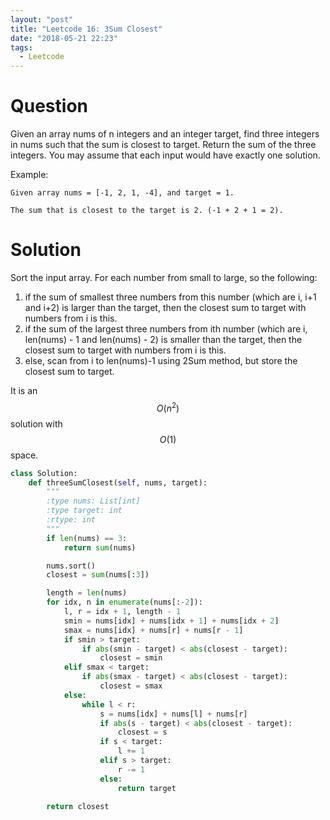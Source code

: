 ```yaml
---
layout: "post"
title: "Leetcode 16: 3Sum Closest"
date: "2018-05-21 22:23"
tags:
  - Leetcode
---
```


# Question
Given an array nums of n integers and an integer target, find three integers in nums such that the sum is closest to target. Return the sum of the three integers. You may assume that each input would have exactly one solution.

Example:
```
Given array nums = [-1, 2, 1, -4], and target = 1.

The sum that is closest to the target is 2. (-1 + 2 + 1 = 2).
```

# Solution
Sort the input array. For each number from small to large, so the following:
1. if the sum of smallest three numbers from this number (which are i, i+1 and i+2) is larger than the target, then the closest sum to target with numbers from i is this.
2. if the sum of the largest three numbers from ith number (which are i, len(nums) - 1 and len(nums) - 2) is smaller than the target, then the closest sum to target with numbers from i is this.
3. else, scan from i to len(nums)-1 using 2Sum method, but store the closest sum to target.

It is an $$O(n^2)$$ solution with $$O(1)$$ space.

```python
class Solution:
    def threeSumClosest(self, nums, target):
        """
        :type nums: List[int]
        :type target: int
        :rtype: int
        """
        if len(nums) == 3:
            return sum(nums)

        nums.sort()
        closest = sum(nums[:3])

        length = len(nums)
        for idx, n in enumerate(nums[:-2]):
            l, r = idx + 1, length - 1
            smin = nums[idx] + nums[idx + 1] + nums[idx + 2]
            smax = nums[idx] + nums[r] + nums[r - 1]
            if smin > target:
                if abs(smin - target) < abs(closest - target):
                    closest = smin
            elif smax < target:
                if abs(smax - target) < abs(closest - target):
                    closest = smax
            else:
                while l < r:
                    s = nums[idx] + nums[l] + nums[r]
                    if abs(s - target) < abs(closest - target):
                        closest = s
                    if s < target:
                        l += 1
                    elif s > target:
                        r -= 1
                    else:
                        return target

        return closest
```            
